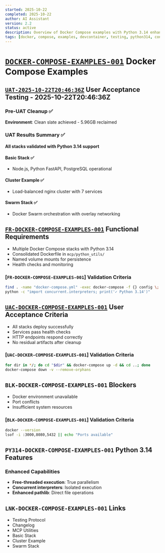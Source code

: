 ```yaml
---
started: 2025-10-22
completed: 2025-10-22
author: AI Assistant
version: 2.2
status: active
description: Overview of Docker Compose examples with Python 3.14 enhancements - Consolidated Dockerfile and volume mounts
tags: [docker, compose, examples, devcontainer, testing, python314, consolidated]
---
```


# [`DOCKER-COMPOSE-EXAMPLES-001`](#docker-compose-examples-001) Docker Compose Examples

## [`UAT-2025-10-22T20:46:36Z`](#uat-2025-10-22t20-46-36z) User Acceptance Testing - 2025-10-22T20:46:36Z

### Pre-UAT Cleanup ✅

**Environment**: Clean slate achieved - 5.96GB reclaimed

### UAT Results Summary ✅

#### All stacks validated with Python 3.14 support

#### Basic Stack ✅
- Node.js, Python FastAPI, PostgreSQL operational

#### Cluster Example ✅
- Load-balanced nginx cluster with 7 services

#### Swarm Stack ✅
- Docker Swarm orchestration with overlay networking

<a id="fr-docker-compose-examples-001-functional-requirements"></a>

## [`FR-DOCKER-COMPOSE-EXAMPLES-001`](#fr-docker-compose-examples-001-functional-requirements) Functional Requirements

- Multiple Docker Compose stacks with Python 3.14
- Consolidated Dockerfile in `mcp/python_utils/`
- Named volume mounts for persistence
- Health checks and monitoring

### [`FR-DOCKER-COMPOSE-EXAMPLES-001`] Validation Criteria

```bash
find . -name "docker-compose.yml" -exec docker-compose -f {} config \;
python -c "import concurrent.interpreters; print('✓ Python 3.14')"
```

<a id="uac-docker-compose-examples-001-user-acceptance-criteria"></a>

## [`UAC-DOCKER-COMPOSE-EXAMPLES-001`](#uac-docker-compose-examples-001-user-acceptance-criteria) User Acceptance Criteria

- All stacks deploy successfully
- Services pass health checks
- HTTP endpoints respond correctly
- No residual artifacts after cleanup

### [`UAC-DOCKER-COMPOSE-EXAMPLES-001`] Validation Criteria

```bash
for dir in */; do cd "$dir" && docker-compose up -d && cd ..; done
docker-compose down -v --remove-orphans
```

<a id="blk-docker-compose-examples-001-blockers"></a>

## `BLK-DOCKER-COMPOSE-EXAMPLES-001` Blockers

- Docker environment unavailable
- Port conflicts
- Insufficient system resources

### [`BLK-DOCKER-COMPOSE-EXAMPLES-001`] Validation Criteria

```bash
docker --version
lsof -i :3000,8080,5432 || echo "Ports available"
```

<a id="py314-docker-compose-examples-001-python314-features"></a>

## `PY314-DOCKER-COMPOSE-EXAMPLES-001` Python 3.14 Features

### Enhanced Capabilities

- **Free-threaded execution**: True parallelism
- **Concurrent interpreters**: Isolated execution
- **Enhanced pathlib**: Direct file operations

<a id="lnk-docker-compose-examples-001-links"></a>

## `LNK-DOCKER-COMPOSE-EXAMPLES-001` Links

- Testing Protocol
- Changelog
- MCP Utilities
- Basic Stack
- Cluster Example
- Swarm Stack
